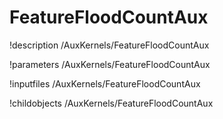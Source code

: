 <!-- MOOSE Documentation Stub: Remove this when content is added. -->

# FeatureFloodCountAux
!description /AuxKernels/FeatureFloodCountAux

!parameters /AuxKernels/FeatureFloodCountAux

!inputfiles /AuxKernels/FeatureFloodCountAux

!childobjects /AuxKernels/FeatureFloodCountAux
